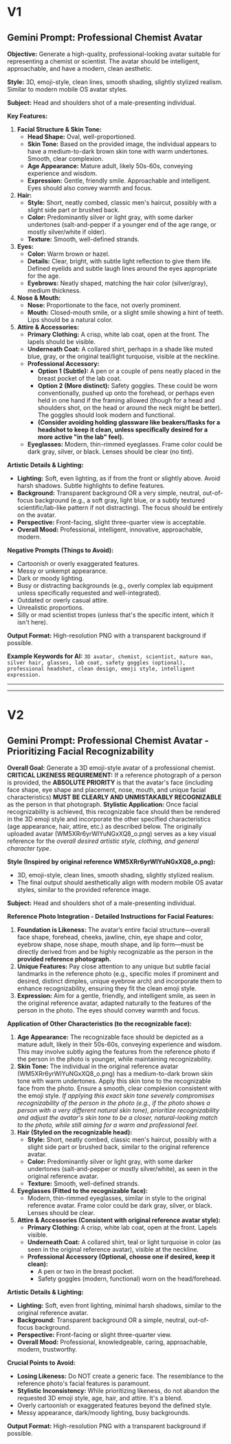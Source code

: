 # V1
## Gemini Prompt: Professional Chemist Avatar

**Objective:** Generate a high-quality, professional-looking avatar suitable for representing a chemist or scientist. The avatar should be intelligent, approachable, and have a modern, clean aesthetic.

**Style:** 3D, emoji-style, clean lines, smooth shading, slightly stylized realism. Similar to modern mobile OS avatar styles.

**Subject:** Head and shoulders shot of a male-presenting individual.

**Key Features:**

1. **Facial Structure & Skin Tone:**
    - **Head Shape:** Oval, well-proportioned.
    - **Skin Tone:** Based on the provided image, the individual appears to have a medium-to-dark brown skin tone with warm undertones. Smooth, clear complexion.
    - **Age Appearance:** Mature adult, likely 50s-60s, conveying experience and wisdom.
    - **Expression:** Gentle, friendly smile. Approachable and intelligent. Eyes should also convey warmth and focus.
2. **Hair:**
    - **Style:** Short, neatly combed, classic men's haircut, possibly with a slight side part or brushed back.
    - **Color:** Predominantly silver or light gray, with some darker undertones (salt-and-pepper if a younger end of the age range, or mostly silver/white if older).
    - **Texture:** Smooth, well-defined strands.
3. **Eyes:**
    - **Color:** Warm brown or hazel.
    - **Details:** Clear, bright, with subtle light reflection to give them life. Defined eyelids and subtle laugh lines around the eyes appropriate for the age.
    - **Eyebrows:** Neatly shaped, matching the hair color (silver/gray), medium thickness.
4. **Nose & Mouth:**
    - **Nose:** Proportionate to the face, not overly prominent.
    - **Mouth:** Closed-mouth smile, or a slight smile showing a hint of teeth. Lips should be a natural color.
5. **Attire & Accessories:**
    - **Primary Clothing:** A crisp, white lab coat, open at the front. The lapels should be visible.
    - **Underneath Coat:** A collared shirt, perhaps in a shade like muted blue, gray, or the original teal/light turquoise, visible at the neckline.
    - **Professional Accessory:**
        - **Option 1 (Subtle):** A pen or a couple of pens neatly placed in the breast pocket of the lab coat.
        - **Option 2 (More distinct):** Safety goggles. These could be worn conventionally, pushed up onto the forehead, or perhaps even held in one hand if the framing allowed (though for a head and shoulders shot, on the head or around the neck might be better). The goggles should look modern and functional.
        - **(Consider avoiding holding glassware like beakers/flasks for a headshot to keep it clean, unless specifically desired for a more active "in the lab" feel).**
    - **Eyeglasses:** Modern, thin-rimmed eyeglasses. Frame color could be dark gray, silver, or black. Lenses should be clear (no tint).

**Artistic Details & Lighting:**
- **Lighting:** Soft, even lighting, as if from the front or slightly above. Avoid harsh shadows. Subtle highlights to define features.
- **Background:** Transparent background OR a very simple, neutral, out-of-focus background (e.g., a soft gray, light blue, or a subtly textured scientific/lab-like pattern if not distracting). The focus should be entirely on the avatar.
- **Perspective:** Front-facing, slight three-quarter view is acceptable.
- **Overall Mood:** Professional, intelligent, innovative, approachable, modern.

**Negative Prompts (Things to Avoid):**
- Cartoonish or overly exaggerated features.
- Messy or unkempt appearance.
- Dark or moody lighting.
- Busy or distracting backgrounds (e.g., overly complex lab equipment unless specifically requested and well-integrated).
- Outdated or overly casual attire.
- Unrealistic proportions.
- Silly or mad scientist tropes (unless that's the specific intent, which it isn't here).

**Output Format:** High-resolution PNG with a transparent background if possible.

**Example Keywords for AI:** `3D avatar, chemist, scientist, mature man, silver hair, glasses, lab coat, safety goggles (optional), professional headshot, clean design, emoji style, intelligent expression.`

---
---

# V2

## Gemini Prompt: Professional Chemist Avatar - Prioritizing Facial Recognizability

**Overall Goal:** Generate a 3D emoji-style avatar of a professional chemist. **CRITICAL LIKENESS REQUIREMENT:** If a reference photograph of a person is provided, the **ABSOLUTE PRIORITY** is that the avatar's face (including face shape, eye shape and placement, nose, mouth, and unique facial characteristics) **MUST BE CLEARLY AND UNMISTAKABLY RECOGNIZABLE** as the person in that photograph. **Stylistic Application:** Once facial recognizability is achieved, this recognizable face should then be rendered in the 3D emoji style and incorporate the other specified characteristics (age appearance, hair, attire, etc.) as described below. The originally uploaded avatar (WM5XRr6yrWIYuNGxXQ8_o.png) serves as a key visual reference for the _overall desired artistic style, clothing, and general character type_.

**Style (Inspired by original reference WM5XRr6yrWIYuNGxXQ8_o.png):**
- 3D, emoji-style, clean lines, smooth shading, slightly stylized realism.
- The final output should aesthetically align with modern mobile OS avatar styles, similar to the provided reference image.

**Subject:** Head and shoulders shot of a male-presenting individual.

**Reference Photo Integration - Detailed Instructions for Facial Features:**
1. **Foundation is Likeness:** The avatar’s entire facial structure—overall face shape, forehead, cheeks, jawline, chin, eye shape and color, eyebrow shape, nose shape, mouth shape, and lip form—must be directly derived from and be highly recognizable as the person in the **provided reference photograph.**
2. **Unique Features:** Pay close attention to any unique but subtle facial landmarks in the reference photo (e.g., specific moles if prominent and desired, distinct dimples, unique eyebrow arch) and incorporate them to enhance recognizability, ensuring they fit the clean emoji style.
3. **Expression:** Aim for a gentle, friendly, and intelligent smile, as seen in the original reference avatar, adapted naturally to the features of the person in the photo. The eyes should convey warmth and focus.

**Application of Other Characteristics (to the recognizable face):**
1. **Age Appearance:** The recognizable face should be depicted as a mature adult, likely in their 50s-60s, conveying experience and wisdom. This may involve subtly aging the features from the reference photo if the person in the photo is younger, while maintaining recognizability.
2. **Skin Tone:** The individual in the original reference avatar (WM5XRr6yrWIYuNGxXQ8_o.png) has a medium-to-dark brown skin tone with warm undertones. Apply this skin tone to the recognizable face from the photo. Ensure a smooth, clear complexion consistent with the emoji style. _If applying this exact skin tone severely compromises recognizability of the person in the photo (e.g., if the photo shows a person with a very different natural skin tone), prioritize recognizability and adjust the avatar's skin tone to be a closer, natural-looking match to the photo, while still aiming for a warm and professional feel._
3. **Hair (Styled on the recognizable head):**
    - **Style:** Short, neatly combed, classic men's haircut, possibly with a slight side part or brushed back, similar to the original reference avatar.
    - **Color:** Predominantly silver or light gray, with some darker undertones (salt-and-pepper or mostly silver/white), as seen in the original reference avatar.
    - **Texture:** Smooth, well-defined strands.
4. **Eyeglasses (Fitted to the recognizable face):**
    - Modern, thin-rimmed eyeglasses, similar in style to the original reference avatar. Frame color could be dark gray, silver, or black. Lenses should be clear.
5. **Attire & Accessories (Consistent with original reference avatar style):**
    - **Primary Clothing:** A crisp, white lab coat, open at the front. Lapels visible.
    - **Underneath Coat:** A collared shirt, teal or light turquoise in color (as seen in the original reference avatar), visible at the neckline.
    - **Professional Accessory (Optional, choose one if desired, keep it clean):**
        - A pen or two in the breast pocket.
        - Safety goggles (modern, functional) worn on the head/forehead.

**Artistic Details & Lighting:**
- **Lighting:** Soft, even front lighting, minimal harsh shadows, similar to the original reference avatar.
- **Background:** Transparent background OR a simple, neutral, out-of-focus background.
- **Perspective:** Front-facing or slight three-quarter view.
- **Overall Mood:** Professional, knowledgeable, caring, approachable, modern, trustworthy.

**Crucial Points to Avoid:**
- **Losing Likeness:** Do NOT create a generic face. The resemblance to the reference photo's facial features is paramount.
- **Stylistic Inconsistency:** While prioritizing likeness, do not abandon the requested 3D emoji style, age, hair, and attire. It's a blend.
- Overly cartoonish or exaggerated features beyond the defined style.
- Messy appearance, dark/moody lighting, busy backgrounds.

**Output Format:** High-resolution PNG with a transparent background if possible.
